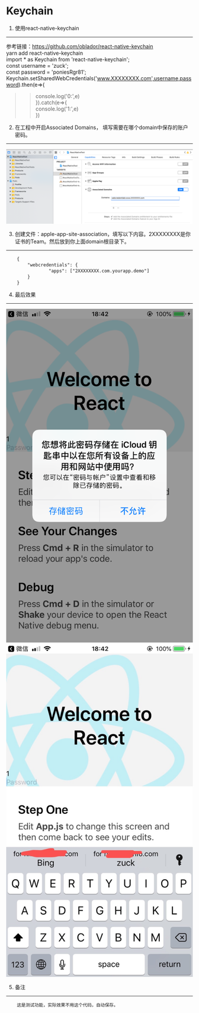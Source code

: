 Keychain
====

1. 使用react-native-keychain
-------
参考链接：https://github.com/oblador/react-native-keychain          
yarn add react-native-keychain                              
import * as Keychain from 'react-native-keychain';             
const username = 'zuck';           
const password = 'poniesRgr81';           
Keychain.setSharedWebCredentials('www.XXXXXXXX.com',username,password).then(e=>{           
>>console.log('0:',e)         
}).catch(e=>{        
>>console.log('1:',e)         
})            
    

2. 在工程中开启Associated Domains， 填写需要在哪个domain中保存的账户密码。
-------
![](https://github.com/Bing619/Keychain/blob/master/img/Domains.png)  

3. 创建文件：apple-app-site-association，填写以下内容。2XXXXXXXX是你证书的Team。然后放到你上面domain根目录下。
-------
        {
            "webcredentials": {
                    "apps": ["2XXXXXXXX.com.yourapp.demo"]
            }
        }

4. 最后效果
-------
![](https://github.com/Bing619/Keychain/blob/master/img/1.png)  
![](https://github.com/Bing619/Keychain/blob/master/img/2.jpeg)  

5. 备注
-------
        这是测试功能，实际效果不用这个代码，自动保存。
